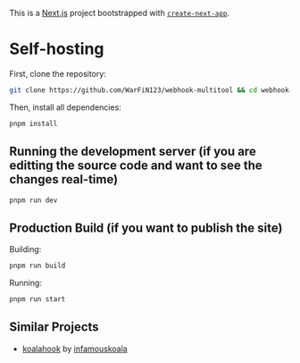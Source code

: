 This is a [Next.js](https://nextjs.org) project bootstrapped with [`create-next-app`](https://nextjs.org/docs/app/api-reference/cli/create-next-app).

# Self-hosting
First, clone the repository:

```bash
git clone https://github.com/WarFiN123/webhook-multitool && cd webhook-multitool
```

Then, install all dependencies:

```bash
pnpm install
```

## Running the development server (if you are editting the source code and want to see the changes real-time)

```bash
pnpm run dev
```

## Production Build (if you want to publish the site)

Building:
```bash
pnpm run build
```

Running:
```bash
pnpm run start
```

## Similar Projects

- [koalahook](https://github.com/infamouskoala/koalahook) by [infamouskoala](https://github.com/infamouskoala)
